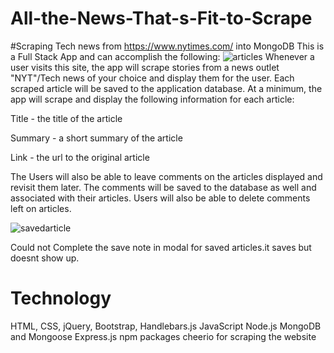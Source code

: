 # All-the-News-That-s-Fit-to-Scrape
#Scraping Tech news from https://www.nytimes.com/ into MongoDB
This is a Full Stack App and can accomplish the following:
![articles](https://user-images.githubusercontent.com/44099789/55247024-eff6c680-521c-11e9-9888-6d5bca9cd1e6.PNG)
Whenever a user visits this site, the app will scrape stories from a news outlet "NYT"/Tech news of your choice and display them for the user. Each scraped article will be saved to the application database. At a minimum, the app will scrape and display the following information for each article:

Title - the title of the article

Summary - a short summary of the article

Link - the url to the original article

The Users will also be able to leave comments on the articles displayed and revisit them later. The comments will be saved to the database as well and associated with their articles. Users will also be able to delete comments left on articles.

![savedarticle](https://user-images.githubusercontent.com/44099789/55247025-eff6c680-521c-11e9-968f-0d644a9a3a83.PNG)

Could not Complete the save note in modal for saved articles.it saves but doesnt show up.
# Technology
HTML, CSS, jQuery, Bootstrap, Handlebars.js
JavaScript
Node.js
MongoDB and Mongoose
Express.js
npm packages
cheerio for scraping the website
